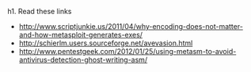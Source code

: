 h1. Read these links

* http://www.scriptjunkie.us/2011/04/why-encoding-does-not-matter-and-how-metasploit-generates-exes/
* http://schierlm.users.sourceforge.net/avevasion.html
* http://www.pentestgeek.com/2012/01/25/using-metasm-to-avoid-antivirus-detection-ghost-writing-asm/